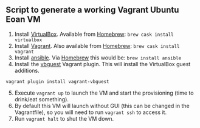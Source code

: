 ## Script to generate a working Vagrant Ubuntu Eoan VM

1. Install [VirtualBox](https://www.virtualbox.org). Available from [Homebrew](https://brew.sh): `brew cask install virtualbox`
2. Install [Vagrant](https://www.vagrantup.com). Also available from [Homebrew](https://brew.sh): `brew cask install vagrant`
3. Install [ansible](https://www.ansible.com). Via [Homebrew](https) this would be: `brew install ansible`
4. Install the [vbguest](https://github.com/dotless-de/vagrant-vbguest) Vagrant plugin. This will install the VirtualBox guest additions.

```
vagrant plugin install vagrant-vbguest
```
5. Execute `vagrant up` to launch the VM and start the provisioning (time to drink/eat something).
6. By default this VM will launch without GUI (this can be changed in the Vagrantfile), so you will need to run `vagrant ssh` to access it.
7. Run `vagrant halt` to shut the VM down.

